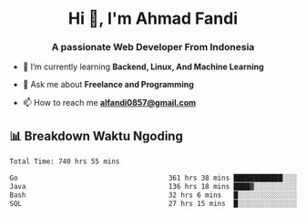 <h1 align="center">Hi 👋, I'm Ahmad Fandi</h1>
<h3 align="center">A passionate Web Developer From Indonesia</h3>

- 🌱 I’m currently learning **Backend, Linux, And Machine Learning**

- 💬 Ask me about **Freelance and Programming**

- 📫 How to reach me **<alfandi0857@gmail.com>**


## 📊 Breakdown Waktu Ngoding

<!--START_SECTION:waka-->

```txt
Total Time: 740 hrs 55 mins

Go                                     361 hrs 38 mins ████████████░░░░░░░░░░░░░   48.40 %
Java                                   136 hrs 18 mins ████▓░░░░░░░░░░░░░░░░░░░░   18.24 %
Bash                                   32 hrs 6 mins   █░░░░░░░░░░░░░░░░░░░░░░░░   04.30 %
SQL                                    27 hrs 15 mins  █░░░░░░░░░░░░░░░░░░░░░░░░   03.65 %
```

<!--END_SECTION:waka-->
